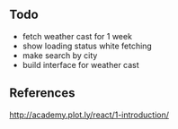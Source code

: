 ## Todo

- fetch weather cast for 1 week
- show loading status white fetching
- make search by city
- build interface for weather cast


## References

http://academy.plot.ly/react/1-introduction/
